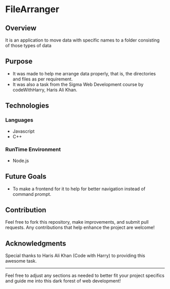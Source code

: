 # FileArranger
## Overview
It is an application to move data with specific names to a folder consisting of those types of data
## Purpose
- It was made to help me arrange data properly, that is, the directories and files as per requirement.
- It was also a task from the Sigma Web Development course by codeWithHarry, Haris Ali Khan.
## Technologies
### Languages
- Javascript
- C++
### RunTime Environment
- Node.js
## Future Goals
- To make a frontend for it to help for better navigation instead of command prompt.
## Contribution

Feel free to fork this repository, make improvements, and submit pull requests. Any contributions that help enhance the project are welcome!

## Acknowledgments

Special thanks to Haris Ali Khan (Code with Harry) to providing this awesome task.

---

Feel free to adjust any sections as needed to better fit your project specifics and guide me into this dark forest of web development!
